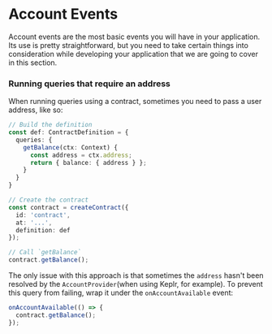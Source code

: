# Account Events

Account events are the most basic events you will have in your application. Its use is pretty straightforward, but you need to take certain things into consideration while developing your application that we are going to cover in this section.

### Running queries that require an address

When running queries using a contract, sometimes you need to pass a user address, like so:

```typescript
// Build the definition
const def: ContractDefinition = {
  queries: {
    getBalance(ctx: Context) {
      const address = ctx.address;
      return { balance: { address } };
    }
  }
}

// Create the contract
const contract = createContract({
  id: 'contract',
  at: '...',
  definition: def
});

// Call `getBalance`
contract.getBalance();
```

The only issue with this approach is that sometimes the `address` hasn't been resolved by the `AccountProvider`(when using Keplr, for example). To prevent this query from failing, wrap it under the `onAccountAvailable` event:

```typescript
onAccountAvailable(() => {
  contract.getBalance();
});
```
